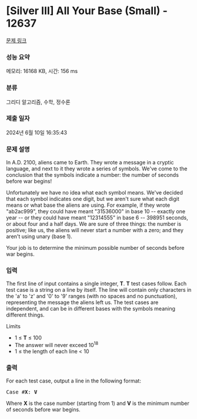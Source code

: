 # [Silver III] All Your Base (Small) - 12637 

[문제 링크](https://www.acmicpc.net/problem/12637) 

### 성능 요약

메모리: 16168 KB, 시간: 156 ms

### 분류

그리디 알고리즘, 수학, 정수론

### 제출 일자

2024년 6월 10일 16:35:43

### 문제 설명

<p>In A.D. 2100, aliens came to Earth. They wrote a message in a cryptic language, and next to it they wrote a series of symbols. We've come to the conclusion that the symbols indicate a number: the number of seconds before war begins!</p>

<p>Unfortunately we have no idea what each symbol means. We've decided that each symbol indicates one digit, but we aren't sure what each digit means or what base the aliens are using. For example, if they wrote "ab2ac999", they could have meant "31536000" in base 10 -- exactly one year -- or they could have meant "12314555" in base 6 -- 398951 seconds, or about four and a half days. We are sure of three things: the number is positive; like us, the aliens will never start a number with a zero; and they aren't using unary (base 1).</p>

<p>Your job is to determine the minimum possible number of seconds before war begins.</p>

### 입력 

 <p>The first line of input contains a single integer, <strong>T</strong>. <strong>T</strong> test cases follow. Each test case is a string on a line by itself. The line will contain only characters in the 'a' to 'z' and '0' to '9' ranges (with no spaces and no punctuation), representing the message the aliens left us. The test cases are independent, and can be in different bases with the symbols meaning different things.</p>

<p>Limits</p>

<ul>
	<li>1 ≤ <strong>T</strong> ≤ 100</li>
	<li>The answer will never exceed 10<sup>18</sup></li>
	<li>1 ≤ the length of each line < 10</li>
</ul>

### 출력 

 <p>For each test case, output a line in the following format: </p>

<pre>Case #<strong>X</strong>: <strong>V</strong></pre>

<p>Where <strong>X</strong> is the case number (starting from 1) and <strong>V</strong> is the minimum number of seconds before war begins.</p>

